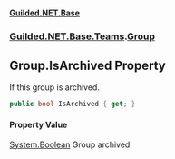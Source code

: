 
#### [Guilded.NET.Base](index 'index')
### [Guilded.NET.Base.Teams](index#Guilded_NET_Base_Teams 'Guilded.NET.Base.Teams').[Group](Group 'Guilded.NET.Base.Teams.Group')
## Group.IsArchived Property
If this group is archived.  
```csharp
public bool IsArchived { get; }
```

#### Property Value
[System.Boolean](https://docs.microsoft.com/en-us/dotnet/api/System.Boolean 'System.Boolean')
Group archived
